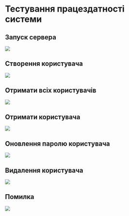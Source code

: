 # Тестування працездатності системи

## Запуск сервера
<p>
    <img src="./images/launch.png">
</p>

## Створення користувача
<p>
    <img src="./images/createUser.png">
</p>

## Отримати всіх користувачів
<p>
    <img src="./images/getAllUsers.png">
</p>

## Отримати користувача
<p>
    <img src="./images/getUser.png">
</p>

## Оновлення паролю користувача
<p>
    <img src="./images/updatePassword.png">
</p>

## Видалення користувача
<p>
    <img src="./images/deleteUser.png">
</p>

## Помилка
<p>
    <img src="./images/error.png">
</p>


